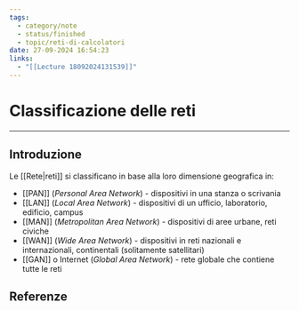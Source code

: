 ```yaml
---
tags:
  - category/note
  - status/finished
  - topic/reti-di-calcolatori
date: 27-09-2024 16:54:23
links:
  - "[[Lecture 18092024131539]]"
---
```

# Classificazione delle reti
---
## Introduzione
Le [[Rete|reti]] si classificano in base alla loro dimensione geografica in:
- [[PAN]] (_Personal Area Network_) - dispositivi in una stanza o scrivania
- [[LAN]] (_Local Area Network_) - dispositivi di un ufficio, laboratorio, edificio, campus
- [[MAN]] (_Metropolitan Area Network_) - dispositivi di aree urbane, reti civiche
- [[WAN]] (_Wide Area Network_) - dispositivi in reti nazionali e internazionali, continentali (solitamente satellitari)
- [[GAN]] o Internet (_Global Area Network_) - rete globale che contiene tutte le reti

## Referenze